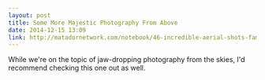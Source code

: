 ```yaml
---
layout: post
title: Some More Majestic Photography From Above
date: 2014-12-15 13:09
link: http://matadornetwork.com/notebook/46-incredible-aerial-shots-famous-places/
---
```


While we're on the topic of jaw-dropping photography from the skies, I'd recommend checking this one out as well. 